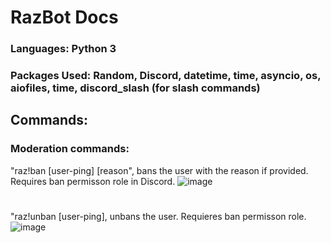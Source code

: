 # RazBot Docs

### Languages: Python 3
### Packages Used: Random, Discord, datetime, time, asyncio, os, aiofiles, time, discord_slash (for slash commands)

## Commands:
### Moderation commands:
"raz!ban [user-ping] [reason", bans the user with the reason if provided. Requires ban permisson role in Discord.
![image](https://user-images.githubusercontent.com/56600481/114583458-81f19080-9c79-11eb-97bf-15d577479cba.png)
#
"raz!unban [user-ping], unbans the user. Requieres ban permisson role.
![image](https://user-images.githubusercontent.com/56600481/114584218-54f1ad80-9c7a-11eb-9983-cf8eb65a7cff.png)
#

